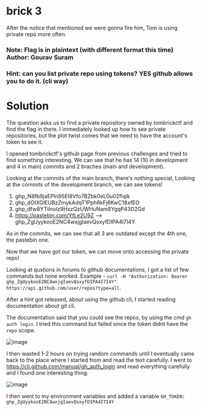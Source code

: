 brick 3
=

After the notice that mentioned we were gonna fire him, Tom is using private repo more often.

### Note: Flag is in plaintext (with different format this time) Author: Gourav Suram

### Hint: can you list private repo using tokens? YES github allows you to do it. (cli way)

Solution
=

The question asks us to find a private repository owned by tombrickctf and find the flag in there. I immediately looked up how to see private repositories, but the plot twist comes that we need to have the account's token to see it. 

I opened tombrickctf's github page from previous challenges and tried to find something interesting. We can see that he has 14 (10 in development and 4 in main) commits and 2 braches (main and development). 

Looking at the commits of the main branch, there's nothing special, Looking at the commits of the development branch, we can see tokens!

1) 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
2) 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
3) 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
4) https://pastebin.com/YtLe2U9Z  -->  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

As in the commits, we can see that all 3 are outdated except the 4th one, the pastebin one.

Now that we have got our token, we can move onto accessing the private repo!

Looking at qustions in forums to github documentations, I got a list of few commands but none worked. Example - `curl -H "Authorization: Bearer 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" https://api.github.com/user/repos?type=all`.

After a hint got released, about using the github cli, I started reading documentation about git cli.

The documentation said that you could see the repos, by using the cmd `gh auth login`. I tried this command but failed since the token didnt have the `repo` scope.

![image](https://github.com/Apzyte-Gamer/hack-Envision-2024/assets/71684682/2ac3e740-d054-405e-bd45-2e4e6f547adb)

I then wasted 1-2 hours on trying random commands until I eventually came back to the place where I started from and read the text carefully. I went to https://cli.github.com/manual/gh_auth_login and read everything carefully and I found one interesting thing.

![image](https://github.com/Apzyte-Gamer/hack-Envision-2024/assets/71684682/3eadbc13-fb0e-43ab-a0fb-4630c045e991)

I then went to my environment variables and added a variable `GH_TOKEN: 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`
